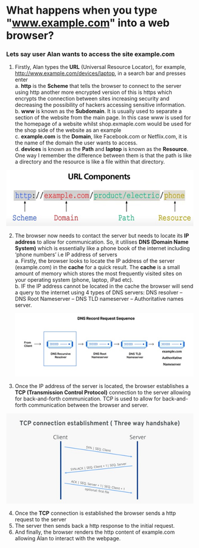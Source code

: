 # What happens when you type "www.example.com" into a web browser?

### Lets say user Alan wants to access the site example.com
1. Firstly, Alan types the **URL** (Universal Resource Locator), for example, http://www.example.com/devices/laptop, in a search bar and presses enter  
    a. **http** is the **Scheme** that tells the browser to connect to the server using http another more encrypted version of this is https which encrypts the connection between sites increasing security and decreasing the possibility of hackers accessing sensitive information.  
    b.	**www** is known as the **Subdomain**. It is usually used to separate a section of the website from the main page. In this case www is used for the homepage of a website whilst shop.exmaple.com would be used for the shop side of the website as an example  
    c.	**example.com** is the **Domain**, like Facebook.com or Netflix.com, it is the name of the domain the user wants to access.  
    d. **devices** is known as the **Path** and **laptop** is known as the **Resource**. One way I remember the difference between them is that the path is like a directory and the resource is like a file within that directory.

![URL](<URL Components.jpg>)

2.	The browser now needs to contact the server but needs to locate its **IP address** to allow for communication. So, it utilises **DNS (Domain Name System)** which is essentially like a phone book of the internet including ‘phone numbers’ i.e IP address of servers  
    a.	Firstly, the browser looks to locate the IP address of the server (example.com) in the **cache** for a quick result. The **cache** is a small amount of memory which stores the most frequently visited sites on your operating system (phone, laptop, iPad etc).  
    b.	IF the IP address cannot be located in the cache the browser will send a query to the internet using 4 types of DNS servers: DNS resolver – DNS Root Nameserver – DNS TLD nameserver – Authoritative names server.

       ![DNS](DNS.jpg)

3. Once the IP address of the server is located, the browser establishes a **TCP (Transmission Control Protocol)** connection to the server allowing for back-and-forth communication. TCP is used to allow for back-and-forth communication between the browser and server.

![TCP](<TCP .jpg>)

4.	Once the **TCP** connection is established the browser sends a http request to the server 
5.	The server then sends back a http response to the initial request.
6.	And finally, the browser renders the http content of example.com allowing Alan to interact with the webpage.
